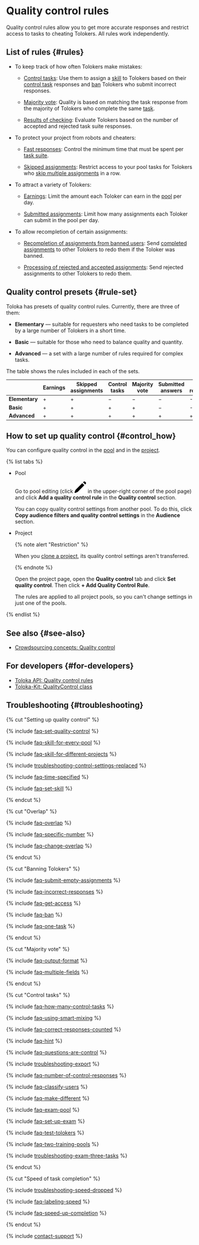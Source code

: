 # Quality control rules

Quality control rules allow you to get more accurate responses and restrict access to tasks to cheating Tolokers. All rules work independently.

## List of rules {#rules}

- To keep track of how often Tolokers make mistakes:

    - [Control tasks](goldenset.md): Use them to assign a [skill](../../glossary.md#skill) to Tolokers based on their [control task](../../glossary.md#control-task) responses and [ban](ban.md) Tolokers who submit incorrect responses.

    - [Majority vote](mvote.md): Quality is based on matching the task response from the majority of Tolokers who complete the same [task](../../glossary.md#task).

    - [Results of checking](reviewing-assignments.md): Evaluate Tolokers based on the number of accepted and rejected task suite responses.

- To protect your project from robots and cheaters:

    - [Fast responses](quick-answers.md): Control the minimum time that must be spent per [task suite](../../glossary.md#task-suite).

    - [Skipped assignments](skipped-assignments.md): Restrict access to your pool tasks for Tolokers who [skip multiple assignments](pool_statistic-pool.md#skipped-tasks) in a row.

- To attract a variety of Tolokers:

    - [Earnings](income.md): Limit the amount each Toloker can earn in the [pool](../../glossary.md#pool) per day.

    - [Submitted assignments](submitted-answers.md): Limit how many assignments each Toloker can submit in the pool per day.

- To allow recompletion of certain assignments:

    - [Recompletion of assignments from banned users](restore-task-overlap.md): Send [completed assignments](../../glossary.md#completed-tasks) to other Tolokers to redo them if the Toloker was banned.

    - [Processing of rejected and accepted assignments](reassessment-after-accepting.md): Send rejected assignments to other Tolokers to redo them.

## Quality control presets {#rule-set}

Toloka has presets of quality control rules. Currently, there are three of them:

- **Elementary** — suitable for requesters who need tasks to be completed by a large number of Tolokers in a short time.

- **Basic** — suitable for those who need to balance quality and quantity.

- **Advanced** — a set with a large number of rules required for complex tasks.

The table shows the rules included in each of the sets.

|                | Earnings | Skipped assignments | Control tasks | Majority vote | Submitted answers | Fast responses |
|----------------|----------|---------------------|---------------|---------------|-------------------|----------------|
| **Elementary** | +        | +                   | −             | −             | −                 | -              |
| **Basic**      | +        | +                   | +             | +             | −                 | -              |
| **Advanced**   | +        | +                   | +             | +             | +                 | +              |

## How to set up quality control {#control_how}

You can configure quality control in the [pool](qa-pool-settings.md) and in the [project](project-qa.md).

{% list tabs %}

- Pool

  Go to pool editing (click ![](../_images/location-job/project/edit-project.svg) in the upper-right corner of the pool page) and click **Add a quality control rule** in the **Quality control** section.

  You can copy quality control settings from another pool. To do this, click **Copy audience filters and quality control settings** in the **Audience** section.

- Project

  {% note alert "Restriction" %}

  When you [clone a project](project.md#clone), its quality control settings aren't transferred.

  {% endnote %}
  
  Open the project page, open the **Quality control** tab and click **Set quality control**. Then click **+ Add Quality Control Rule**.

  The rules are applied to all project pools, so you can't change settings in just one of the pools.

{% endlist %}

## See also {#see-also}

- [Crowdsourcing concepts: Quality control](https://toloka.ai/knowledgebase/quality-control/)

## For developers {#for-developers}

- [Toloka API: Quality control rules](../../api/concepts/quality_control.md)
- [Toloka-Kit: QualityControl class](../../toloka-kit/reference/toloka.client.quality_control.QualityControl.md)

## Troubleshooting {#troubleshooting}

{% cut "Setting up quality control" %}

{% include [faq-set-quality-control](../_includes/faq/pool-setup/set-quality-control.md) %}

{% include [faq-skill-for-every-pool](../_includes/faq/pool-setup/skill-for-every-pool.md) %}

{% include [faq-skill-for-different-projects](../_includes/faq/pool-setup/skill-for-different-projects.md) %}

{% include [troubleshooting-control-settings-replaced](../_includes/troubleshooting/pool-setup/control-settings-replaced.md) %}

{% include [faq-time-specified](../_includes/faq/pool-setup/time-specified.md) %}

{% include [faq-set-skill](../_includes/faq/pool-setup/set-skill.md) %}

{% endcut %}

{% cut "Overlap" %}

{% include [faq-overlap](../_includes/faq/pool-setup/overlap.md) %}

{% include [faq-specific-number](../_includes/faq/pool-setup/specific-number.md) %}

{% include [faq-change-overlap](../_includes/faq/pool-setup/change-overlap.md) %}

{% endcut %}

{% cut "Banning Tolokers" %}

{% include [faq-submit-empty-assignments](../_includes/faq/pool-setup/submit-empty-assignments.md) %}

{% include [faq-incorrect-responses](../_includes/faq/pool-setup/incorrect-responses.md) %}

{% include [faq-get-access](../_includes/faq/pool-setup/get-access.md) %}

{% include [faq-ban](../_includes/faq/pool-setup/ban.md) %}

{% include [faq-one-task](../_includes/faq/pool-setup/one-task.md) %}

{% endcut %}

{% cut "Majority vote" %}

{% include [faq-output-format](../_includes/faq/pool-setup/output-format.md) %}

{% include [faq-multiple-fields](../_includes/faq/pool-setup/multiple-fields.md) %}

{% endcut %}

{% cut "Control tasks" %}

{% include [faq-how-many-control-tasks](../_includes/faq/pool-setup/how-many-control-tasks.md) %}

{% include [faq-using-smart-mixing](../_includes/faq/adding-tasks-to-the-pool/using-smart-mixing.md) %}

{% include [faq-correct-responses-counted](../_includes/faq/pool-setup/correct-responses-counted.md) %}

{% include [faq-hint](../_includes/faq/pool-setup/hint.md) %}

{% include [faq-questions-are-control](../_includes/faq/pool-setup/questions-are-control.md) %}

{% include [troubleshooting-export](../_includes/troubleshooting/pool-setup/export.md) %}

{% include [faq-number-of-control-responses](../_includes/faq/pool-setup/number-of-control-responses.md) %}

{% include [faq-classify-users](../_includes/faq/pool-setup/classify-users.md) %}

{% include [faq-make-different](../_includes/faq/pool-setup/make-different.md) %}

{% include [faq-exam-pool](../_includes/faq/pool-setup/exam-pool.md) %}

{% include [faq-set-up-exam](../_includes/faq/pool-setup/set-up-exam.md) %}

{% include [faq-test-tolokers](../_includes/faq/pool-setup/test-tolokers.md) %}

{% include [faq-two-training-pools](../_includes/faq/pool-setup/two-training-pools.md) %}

{% include [troubleshooting-exam-three-tasks](../_includes/troubleshooting/pool-setup/exam-three-tasks.md) %}

{% endcut %}

{% cut "Speed of task completion" %}

{% include [troubleshooting-speed-dropped](../_includes/troubleshooting/pool-setup/speed-dropped.md) %}

{% include [faq-labeling-speed](../_includes/faq/project-settings/labeling-speed.md) %}

{% include [faq-speed-up-completion](../_includes/faq/pool-setup/speed-up-completion.md) %}

{% endcut %}

{% include [contact-support](../_includes/contact-support.md) %}